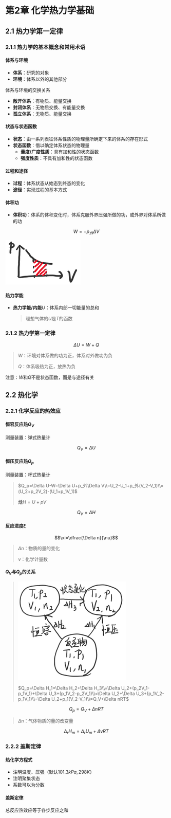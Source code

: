 # 第2章 化学热力学基础

## 2.1 热力学第一定律

### 2.1.1 热力学的基本概念和常用术语

#### 体系与环境

* **体系**：研究的对象
* **环境**：体系以外的其他部分

体系与环境的交换关系

* **敞开体系**：有物质、能量交换
* **封闭体系**：无物质交换、有能量交换
* **孤立体系**：无物质、能量交换

#### 状态与状态函数

* **状态**：由一系列表征体系性质的物理量所确定下来的体系的存在形式
* **状态函数**：借以确定体系状态的物理量
  * **量度/广度性质**：具有加和性的状态函数
  * **强度性质**：不具有加和性的状态函数

#### 过程和途径

* **过程**：体系状态从始态到终态的变化
* **途径**：实现过程的基本方式

#### 体积功

* **体积功**：体系的体积变化时，体系克服外界压强所做的功，或外界对体系所做的功

$$W=-p_外\Delta V$$

![image-20201031003409848](img/img005.png)

#### 热力学能

* **热力学能/内能**$U$：体系内部一切能量的总和

  > 理想气体的$U$是$T$的函数

### 2.1.2 热力学第一定律

$$\Delta U=W+Q$$

> $W$：环境对体系做的功为正，体系对外做功为负
>
> $Q$：体系吸热为正，放热为负

注意：$W$和$Q$不是状态函数，而是与途径有关

## 2.2 热化学

### 2.2.1 化学反应的热效应

#### 恒容反应热$Q_V$

测量装置：弹式热量计

$$Q_V=\Delta U$$

#### 恒压反应热$Q_p$

测量装置：杯式热量计

> $Q_p=\Delta U-W=\Delta U+p_外\Delta V\\=U_2-U_1+p_外(V_2-V_1)\\=(U_2+p_2V_2)-(U_1+p_1V_1)$
>
> **焓**$H=U+pV$

$$Q_V=\Delta H$$

#### 反应进度$\xi$

$$\xi=\dfrac{\Delta n}{\nu}$$

> $\Delta n$：物质的量的变化
>
> $\nu$：化学计量数

#### $Q_V$与$Q_p$的关系

> ![image-20201031004348303](img/img006.png)
>
> $Q_p=\Delta H_1=\Delta H_2+\Delta H_3\\=\Delta U_2+(p_2V_1-p_1V_1)+\Delta U_3+(p_1V_2-p_2V_1)\\=\Delta U_2+\Delta U_3+(p_1V_2-p_1V_1)\\=\Delta U_2+p_1(V_2-V_1)\\=Q_V+\Delta nRT$

$$Q_p=Q_V+\Delta nRT$$

> $\Delta n$：气体物质的量的改变量

$$\Delta_rH_m=\Delta_rU_m+\Delta \nu RT$$

### 2.2.2 盖斯定律

#### 热化学方程式

* 注明温度、压强（默认$101.3kPa, 298K$）
* 注明聚集状态
* 系数可以为分数

#### 盖斯定律

总反应热效应等于各步反应之和

